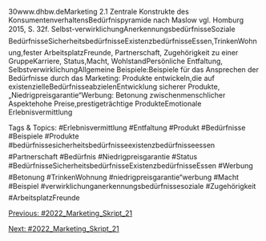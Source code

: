 30www.dhbw.deMarketing
2.1 Zentrale Konstrukte des KonsumentenverhaltensBedürfnispyramide nach Maslow
vgl. Homburg 2015, S. 32f.
Selbst-verwirklichungAnerkennungsbedürfnisseSoziale BedürfnisseSicherheitsbedürfnisseExistenzbedürfnisseEssen,TrinkenWohnung,fester ArbeitsplatzFreunde, Partnerschaft, Zugehörigkeit zu einer GruppeKarriere, Status,Macht, WohlstandPersönliche Entfaltung, SelbstverwirklichungAllgemeine Beispiele:Beispiele für das Ansprechen der Bedürfnisse durch das Marketing:
Produkte entwickeln,die auf existenzielleBedürfnisseabzielenEntwicklung sicherer Produkte, „Niedrigpreisgarantie“Werbung: Betonung zwischenmenschlicher Aspektehohe Preise,prestigeträchtige ProdukteEmotionale Erlebnisvermittlung

   Tags & Topics:
   #Erlebnisvermittlung
   #Entfaltung
   #Produkt
   #Bedürfnisse
   #Beispiele
   #Produkte
   #bedürfnissesicherheitsbedürfnisseexistenzbedürfnisseessen
   #Partnerschaft
   #Bedürfnis
   #Niedrigpreisgarantie
   #Status
   #BedürfnisseSicherheitsbedürfnisseExistenzbedürfnisseEssen
   #Werbung
   #Betonung
   #TrinkenWohnung
   #niedrigpreisgarantie“werbung
   #Macht
   #Beispiel
   #verwirklichunganerkennungsbedürfnissesoziale
   #Zugehörigkeit
   #ArbeitsplatzFreunde

[Previous: #2022_Marketing_Skript_21](2022_Marketing_Skript_21.md)

[Next: #2022_Marketing_Skript_21](2022_Marketing_Skript_21.md)
